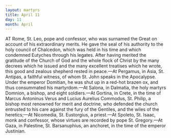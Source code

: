 ```yaml
---
layout: martyrs
title: April 11
day: 11
month: April
---
```

AT Rome, St. Leo, pope and confessor, who was surnamed the Great on account of his extraordinary
merits. He gave the seal of his authority to the
holy council of Chalcedon, which was held in his
time and which condemned Eutyches through his
legates. After having merited the gratitude of the
Church of God and the whole flock of Christ by the
many decrees which he issued and the many excellent treatises which he wrote, this good and zealous
shepherd rested in peace.&mdash;At Pergamus, in Asia,
St. Antipas, a faithful witness, of whom St. John
speaks in the Apocalypse. Under the emperor Domitian, he was shut up in a red-hot brazen ox, and
thus consummated his martyrdom.&mdash;At Salona, in
Dalmatia, the holy martyrs Domnion, a bishop, and
eight soldiers.&mdash;At Gortina, in Crete, in the time of
Marcus Antoninus Verus and Lucius Aurelius Commodus, St. Philip, a bishop most renowned for merit
and doctrine, who defended the church entrusted to
his care against the fury of the Gentiles, and the
wiles of the heretics;&mdash;At Nicomedia, St. Eustorgius,
a priest.&mdash;At Spoleto, St. Isaac, monk and confessor,
whose virtues are recorded by pope St. Gregory.&mdash;At
Gaza, in Palestine, St. Barsanuphius, an anchoret,
in the time of the emperor Justinian.

